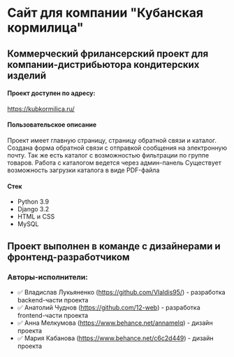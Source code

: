 # Сайт для компании "Кубанская кормилица" 
## Коммерческий фрилансерский проект для компании-дистрибьютора кондитерских изделий
#### Проект доступен по адресу:
 https://kubkormilica.ru/
#### Пользовательское описание
Проект имеет главную страницу, страницу обратной связи и каталог.
Создана форма обратной связи с отправкой сообщения на электронную почту.
Так же есть каталог с возможностью фильтрации по группе товаров. Работа с каталогом ведется через админ-панель
Существует возможность загрузки каталога в виде PDF-файла
#### Стек
- Python 3.9
- Django 3.2
- HTML и CSS
- MySQL

## Проект выполнен в команде с дизайнерами и фронтенд-разработчиком
### Авторы-исполнители:
- :white_check_mark: Владислав Лукьяненко (https://github.com/Vlaldis95/) - разработка backend-части проекта
- :white_check_mark: Анатолий Чуднов (https://github.com/12-web) - разработка frontend-части проекта
- :white_check_mark: Анна Мелкумова (https://www.behance.net/annamelq) - дизайн проекта
- :white_check_mark: Мария Кабанова (https://www.behance.net/c6c2d449) - дизайн проекта
